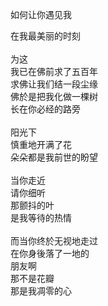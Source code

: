 
如何让你遇见我  

在我最美丽的时刻</br>
</br>
为这</br>
我已在佛前求了五百年</br>
求佛让我们结一段尘缘</br>
佛於是把我化做一棵树</br>
长在你必经的路旁</br>
</br>
阳光下</br>
慎重地开满了花</br>
朵朵都是我前世的盼望</br>
</br>
当你走近</br>
请你细听</br>
那颤抖的叶</br>
是我等待的热情</br>
</br>
而当你终於无视地走过</br>
在你身後落了一地的</br>
朋友啊</br>
那不是花瓣</br>
那是我凋零的心
